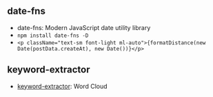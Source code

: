 ## date-fns

- date-fns: Modern JavaScript date utility library
- `npm install date-fns -D`
- `<p className="text-sm font-light ml-auto">{formatDistance(new Date(postData.createAt), new Date())}</p>`

## keyword-extractor

- [keyword-extractor](https://github.com/michaeldelorenzo/keyword-extractor): Word Cloud
